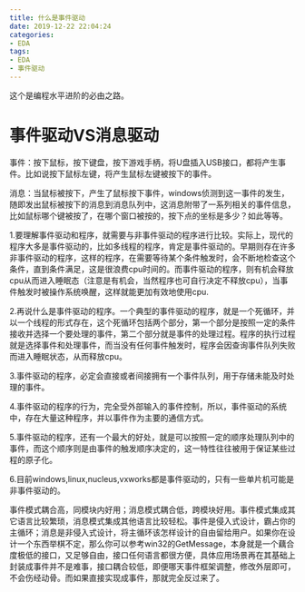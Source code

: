 ```yaml
---
title: 什么是事件驱动
date: 2019-12-22 22:04:24
categories:
- EDA
tags:
- EDA
- 事件驱动
---
```

这个是编程水平进阶的必由之路。

<!-- more -->

# 事件驱动VS消息驱动

事件：按下鼠标，按下键盘，按下游戏手柄，将U盘插入USB接口，都将产生事件。比如说按下鼠标左键，将产生鼠标左键被按下的事件。
 
消息：当鼠标被按下，产生了鼠标按下事件，windows侦测到这一事件的发生，随即发出鼠标被按下的消息到消息队列中，这消息附带了一系列相关的事件信息，比如鼠标哪个键被按了，在哪个窗口被按的，按下点的坐标是多少？如此等等。

1.要理解事件驱动和程序，就需要与非事件驱动的程序进行比较。实际上，现代的程序大多是事件驱动的，比如多线程的程序，肯定是事件驱动的。早期则存在许多非事件驱动的程序，这样的程序，在需要等待某个条件触发时，会不断地检查这个条件，直到条件满足，这是很浪费cpu时间的。而事件驱动的程序，则有机会释放cpu从而进入睡眠态（注意是有机会，当然程序也可自行决定不释放cpu），当事件触发时被操作系统唤醒，这样就能更加有效地使用cpu.

2.再说什么是事件驱动的程序。一个典型的事件驱动的程序，就是一个死循环，并以一个线程的形式存在，这个死循环包括两个部分，第一个部分是按照一定的条件接收并选择一个要处理的事件，第二个部分就是事件的处理过程。程序的执行过程就是选择事件和处理事件，而当没有任何事件触发时，程序会因查询事件队列失败而进入睡眠状态，从而释放cpu。

3.事件驱动的程序，必定会直接或者间接拥有一个事件队列，用于存储未能及时处理的事件。

4.事件驱动的程序的行为，完全受外部输入的事件控制，所以，事件驱动的系统中，存在大量这种程序，并以事件作为主要的通信方式。

5.事件驱动的程序，还有一个最大的好处，就是可以按照一定的顺序处理队列中的事件，而这个顺序则是由事件的触发顺序决定的，这一特性往往被用于保证某些过程的原子化。

6.目前windows,linux,nucleus,vxworks都是事件驱动的，只有一些单片机可能是非事件驱动的。

事件模式耦合高，同模块内好用；消息模式耦合低，跨模块好用。事件模式集成其它语言比较繁琐，消息模式集成其他语言比较轻松。事件是侵入式设计，霸占你的主循环；消息是非侵入式设计，将主循环该怎样设计的自由留给用户。如果你在设计一个东西举棋不定，那么你可以参考win32的GetMessage，本身就是一个藕合度极低的接口，又足够自由，接口任何语言都很方便，具体应用场景再在其基础上封装成事件并不是难事，接口耦合较低，即便哪天事件框架调整，修改外层即可，不会伤经动骨。而如果直接实现成事件，那就完全反过来了。